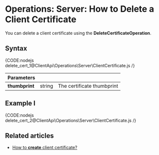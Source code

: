 # Operations: Server: How to Delete a Client Certificate

You can delete a client certificate using the **DeleteCertificateOperation**.  

## Syntax

{CODE:nodejs delete_cert_1@ClientApi\Operations\Server\ClientCertificate.js /}

| Parameters | | |
| ------------- | ------------- | ----- |
| **thumbprint** | string | The certificate thumbprint |

## Example I

{CODE:nodejs delete_cert_2@ClientApi\Operations\Server\ClientCertificate.js /}

## Related articles

- [How to **create** client certificate?](../../../../client-api/operations/server-wide/certificates/create-client-certificate) 

